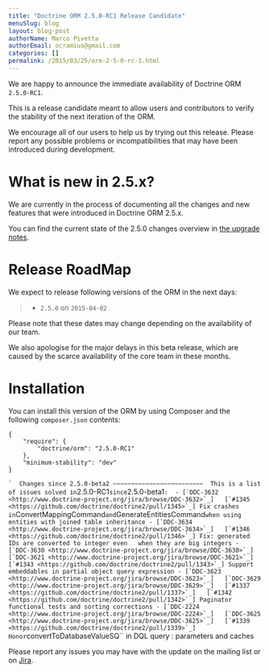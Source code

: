 ```yaml
---
title: "Doctrine ORM 2.5.0-RC1 Release Candidate"
menuSlug: blog
layout: blog-post
authorName: Marco Pivetta
authorEmail: ocramius@gmail.com
categories: []
permalink: /2015/03/25/orm-2-5-0-rc-1.html
---
```

We are happy to announce the immediate availability of Doctrine ORM
`2.5.0-RC1`.

This is a release candidate meant to allow users and contributors to
verify the stability of the next iteration of the ORM.

We encourage all of our users to help us by trying out this release.
Please report any possible problems or incompatibilities that may have
been introduced during development.

What is new in 2.5.x?
=====================

We are currently in the process of documenting all the changes and new
features that were introduced in Doctrine ORM 2.5.x.

You can find the current state of the 2.5.0 changes overview in [the
upgrade
notes](http://docs.doctrine-project.org/en/latest/changelog/migration_2_5.html).

Release RoadMap
===============

We expect to release following versions of the ORM in the next days:

> -   `2.5.0` on `2015-04-02`

Please note that these dates may change depending on the availability of
our team.

We also apologise for the major delays in this beta release, which are
caused by the scarce availability of the core team in these months.

Installation
============

You can install this version of the ORM by using Composer and the
following `composer.json` contents:

~~~~ {.sourceCode .json}
{
    "require": {
        "doctrine/orm": "2.5.0-RC1"
    },
    "minimum-stability": "dev"
}
~~~~

`` `  Changes since 2.5.0-beta2 ~~~~~~~~~~~~~~~~~~~~~~~~~  This is a list of issues solved in ``2.5.0-RC1`since`2.5.0-beta1`` :  - [`DDC-3632 <http://www.doctrine-project.org/jira/browse/DDC-3632>`_]   [`#1345 <https://github.com/doctrine/doctrine2/pull/1345>`_] Fix crashes in ``ConvertMappingCommand`and`GenerateEntitiesCommand`` when using entities with joined table inheritance - [`DDC-3634 <http://www.doctrine-project.org/jira/browse/DDC-3634>`_]   [`#1346 <https://github.com/doctrine/doctrine2/pull/1346>`_] Fix: generated IDs are converted to integer even   when they are big integers - [`DDC-3630 <http://www.doctrine-project.org/jira/browse/DDC-3630>`_]   [`DDC-3621 <http://www.doctrine-project.org/jira/browse/DDC-3621>`_]   [`#1343 <https://github.com/doctrine/doctrine2/pull/1343>`_] Support embeddables in partial object query expression - [`DDC-3623 <http://www.doctrine-project.org/jira/browse/DDC-3623>`_]   [`DDC-3629 <http://www.doctrine-project.org/jira/browse/DDC-3629>`_]   [`#1337 <https://github.com/doctrine/doctrine2/pull/1337>`_]   [`#1342 <https://github.com/doctrine/doctrine2/pull/1342>`_] Paginator functional tests and sorting corrections - [`DDC-2224 <http://www.doctrine-project.org/jira/browse/DDC-2224>`_]   [`DDC-3625 <http://www.doctrine-project.org/jira/browse/DDC-3625>`_]   [`#1339 <https://github.com/doctrine/doctrine2/pull/1339>`_] Honor ``convertToDatabaseValueSQ\`\` in DQL query
:   parameters and caches

Please report any issues you may have with the update on the mailing
list or on [Jira](http://www.doctrine-project.org/jira/browse/DDC).
